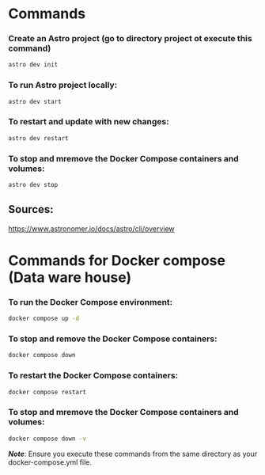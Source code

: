 # Commands

### Create an Astro project (go to directory project ot execute this command)
```bash
astro dev init
```
### To run Astro project locally:

```bash
astro dev start
```

### To restart and update with new changes:

```bash
astro dev restart
```

### To stop and mremove the Docker Compose containers and volumes:

```bash
astro dev stop
```

## Sources:

https://www.astronomer.io/docs/astro/cli/overview




# Commands for Docker compose (Data ware house)

### To run the Docker Compose environment:

```bash
docker compose up -d
```

### To stop and remove the Docker Compose containers:

```bash
docker compose down
```

### To restart the Docker Compose containers:

```bash
docker compose restart
```

### To stop and mremove the Docker Compose containers and volumes:

```bash
docker compose down -v
```

***Note***: Ensure you execute these commands from the same directory as your docker-compose.yml file.